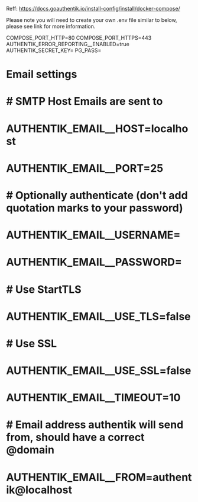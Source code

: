 Reff: https://docs.goauthentik.io/install-config/install/docker-compose/

Please note you will need to create your own .env file similar to below, please see link for more information.


COMPOSE_PORT_HTTP=80
COMPOSE_PORT_HTTPS=443
AUTHENTIK_ERROR_REPORTING__ENABLED=true
AUTHENTIK_SECRET_KEY=
PG_PASS=

# Email settings

# # SMTP Host Emails are sent to
# AUTHENTIK_EMAIL__HOST=localhost
# AUTHENTIK_EMAIL__PORT=25
# # Optionally authenticate (don't add quotation marks to your password)
# AUTHENTIK_EMAIL__USERNAME=
# AUTHENTIK_EMAIL__PASSWORD=
# # Use StartTLS
# AUTHENTIK_EMAIL__USE_TLS=false
# # Use SSL
# AUTHENTIK_EMAIL__USE_SSL=false
# AUTHENTIK_EMAIL__TIMEOUT=10
# # Email address authentik will send from, should have a correct @domain
# AUTHENTIK_EMAIL__FROM=authentik@localhost      